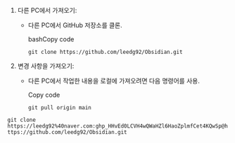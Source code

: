   
        
1. 다른 PC에서 가져오기:
    
    - 다른 PC에서 GitHub 저장소를 클론.
        
        bashCopy code
        
        `git clone https://github.com/leedg92/Obsidian.git`
        
2. 변경 사항을 가져오기:
    
    - 다른 PC에서 작업한 내용을 로컬에 가져오려면 다음 명령어를 사용.
        
        Copy code
        
        `git pull origin main`
        




`git clone https://leedg92%40naver.com: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@https://github.com/leedg92/Obsidian.git`
